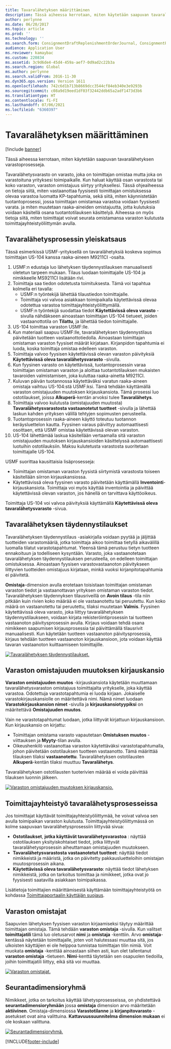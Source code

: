 ```yaml
---
title: Tavaralähetyksen määrittäminen
description: Tässä aiheessa kerrotaan, miten käytetään saapuvan tavaralähetyksen varastoprosesseja.
author: perlynne
ms.date: 06/20/2017
ms.topic: article
ms.prod: ''
ms.technology: ''
ms.search.form: ConsignmentDraftReplenishmentOrderJournal, ConsignmentProductReceiptLines, ConsignmentReplenishmentOrder, ConsignmentVendorPortalOnHand, InventJournalOwnershipChange, InventOnHandItemListPage, PurchTable, PurchTablePart, PurchVendorPortalConfirmedOrders, DirPartyTable, EcoResTrackingDimensionGroup, InventJournalName, InventOwner, InventTableInventoryDimensionGroups, VendTable
audience: Application User
ms.reviewer: kamaybac
ms.custom: 220834
ms.assetid: 3c9d6de4-45d4-459a-aef7-0d9ad2c22b3a
ms.search.region: Global
ms.author: perlynne
ms.search.validFrom: 2016-11-30
ms.dyn365.ops.version: Version 1611
ms.openlocfilehash: 742c6d1b713b8669dcc3544cf84eb340e3e9293b
ms.sourcegitcommit: c08a9d19eed1df03f32442ddb65a2adf1473d3b6
ms.translationtype: HT
ms.contentlocale: fi-FI
ms.lasthandoff: 07/06/2021
ms.locfileid: "6360397"
---
```

# <a name="set-up-consignment"></a>Tavaralähetyksen määrittäminen

[!include [banner](../includes/banner.md)]

Tässä aiheessa kerrotaan, miten käytetään saapuvan tavaralähetyksen varastoprosesseja.

Tavaralähetysvarasto on varasto, joka on toimittajan omistaa mutta joka on varastoituna yrityksesi toimipaikalle. Kun haluat käyttää osan varastosta tai koko varaston, varaston omistajuus siirtyy yrityksellesi. Tässä ohjeaiheessa on tietoja siitä, miten vastaanottaa fyysisesti toimittajan omistuksessa olevaa varastoa luomatta KP-tapahtumia, sekä siitä, miten käynnistetään tuotantoprosessi, jossa toimittajan omistamaa varastoa voidaan fyysisesti varata. ja miten muutetaan raaka-aineiden omistajuutta, jotta kulutuksia voidaan käsitellä osana tuotantotilauksen käsittelyä. Aiheessa on myös tietoja siitä, miten toimittajat voivat seurata omistamansa varaston kulutusta toimittajayhteistyöliittymän avulla.

## <a name="overview-of-the-consignment-process"></a>Tavaralähetysprosessin yleiskatsaus

Tässä esimerkissä USMF-yrityksellä on tavaralähetyksiä koskeva sopimus toimittajan US-104 kanssa raaka-aineen M9211CI -osalta.

1. USMF:n edustaja luo lähetyksen täydennystilauksen manuaalisesti oletetun tarpeen mukaan. Tilaus luodaan toimittajalle US-104 ja nimikkeelle MS9211CI lisätään rivi.
1. Toimittaja saa tiedon odotetusta toimituksesta. Tämä voi tapahtua kolmella eri tavalla:
    - USMF:n työntekijä lähettää tilaustiedon toimittajalle.
    - Toimittaja voi valvoa asiakkaan toimipaikalla käytettävissä olevaa odotettua varastoa toimittajayhteistyöliittymällä.
    - USMF:n työntekijä suodattaa tiedot **Käytettävissä oleva varasto** -sivulla nähdäkseen ainoastaan toimittajan US-104 tietueet, joiden vastaanottotila on **Tilattu**, ja lähettää tiedon toimittajalle.
1. US-104 toimittaa varaston USMF:lle.
1. Kun materiaali saapuu USMF:lle, tavaralähetyksen täydennystilaus päivitetään tuotteen vastaanottotiedolla. Ainoastaan toimittajan omistaman varaston fyysiset määrät kirjataan. Kirjanpidon tapahtumia ei luoda, koska toimittaja omistaa edelleen varaston.
1. Toimittaja valvoo fyysisen käytettävissä olevan varaston päivityksiä **Käytettävissä oleva tavaralähetysvarasto** -sivulla.
1. Kun fyysinen varasto on käytettävissä, tuotantoprosessin varaa toimittajan omistaman varaston ja aloittaa tuotantotilauksen mukaisten tavaroiden valmistamisen, joka kuluttaa raaka-ainetta M9211CI.
1. Kuluvan päivän tuotannossa käytettäväksi varatun raaka-aineen omistaja vaihtuu US-104:stä USMF:ksi. Tämä tehdään käyttämällä varaston omistajuuden muutoksen kirjauskansiota. Tämä prosessi luo ostotilaukset, joissa **Alkuperä**-kentän arvoksi tulee **Tavaralähetys**.
1. Toimittaja valvoo kulutusta (omistajuuden muutosta) **Tavaralähetysvarastosta vastaanotetut tuotteet** -sivulla ja lähettää laskun kahden yrityksen välillä tehtyjen sopimusten perusteella.
1. Tuotantoprosessin raaka-aineen käyttö toteutuu tuotannon keräysluettelon kautta. Fyysinen varaus päivittyy automaattisesti osoittaen, että USMF omistaa käytettävissä olevan varaston.
1. US-104 lähettämää laskua käsitellään vertaamalla sitä varaston omistajuuden muutoksen kirjauskansioiden käsittelyssä automaattisesti luotuihin ostotilauksiin. Maksu kulutetusta varastosta suoritetaan toimittajalle US-104.

USMF suorittaa kausittaisia lisäprosesseja:

- Toimittajan omistaman varaston fyysistä siirtymistä varastosta toiseen käsitellään siirron kirjauskansiossa.
- Käytettävissä oleva fyysinen varasto päivitetään käyttämällä **Inventointi**-kirjauskansiota. Toimittaja voi myös käyttää inventointia ja päivittää käytettävissä olevan varaston, jos hänellä on tarvittava käyttöoikeus.

Toimittaja US-104 voi valvoa päivityksiä käyttämällä **Käytettävissä oleva tavaralähetysvarasto** -sivua.

## <a name="consignment-replenishment-orders"></a>Tavaralähetyksen täydennystilaukset

Tavaralähetyksen täydennystilaus -asiakirjalla voidaan pyytää ja jäljittää tuotteiden varastomääriä, jotka toimittaja aikoo toimittaa tietyllä aikavälillä luomalla tilatut varastotapahtumat. Yleensä tämä perustuu tietyn tuotteen ennakoituun ja todelliseen kysyntään. Varasto, joka vastaanotetaan tavaralähetyksen täydennystilauksen perusteella, on edelleen toimittajan omistuksessa. Ainoastaan fyysisen varastovastaanoton päivitykseen liittyvien tuotteiden omistajuus kirjataan, minkä vuoksi kirjanpitotapahtumia ei päivitetä.

**Omistaja**-dimension avulla erotetaan toisistaan toimittajan omistaman varaston tiedot ja vastaanottavan yrityksen omistaman varaston tiedot. Tavaralähetyksen täydennyksen tilausriveillä on **Avoin tilaus** -tila niin pitkään kuin rivien koko määrää ei ole vastaanotettu tai peruutettu. Kun koko määrä on vastaanotettu tai peruutettu, tilaksi muutetaan **Valmis**. Fyysinen käytettävissä oleva varasto, joka liittyy tavaralähetyksen täydennystilaukseen, voidaan kirjata rekisteröintiprosessin tai tuotteen vastaanoton päivitysprosessin avulla. Kirjaus voidaan tehdä osana nimikkeen saapumisen kirjausprosessia tai päivittämällä tilausrivit manuaalisesti. Kun käytetään tuotteen vastaanoton päivitysprosessia, kirjaus tehdään tuotteen vastaanoton kirjauskansioon, jota voidaan käyttää tavaran vastaanoton kuittaamiseen toimittajille.

[![Tavaralähetyksen täydennystilaukset.](./media/consignment-replenishment-order.png)](./media/consignment-replenishment-order.png)

## <a name="inventory-ownership-change-journal"></a>Varaston omistajuuden muutoksen kirjauskansio

**Varaston omistajuuden muutos** -kirjauskansiota käytetään muuttamaan tavaralähetysvaraston omistajuus toimittajalta yritykselle, joka käyttää varastoa. Odotettuja varastotapahtumia ei luoda kirjaan. Jokaiselle varastokirjauskansiolle on määritettävä nimi. Nämä nimet luodaan **Varastokirjauskansion nimet** -sivulla ja **kirjauskansiotyypiksi** on määritettävä **Omistajuuden muutos**.

Vain ne varastotapahtumat luodaan, jotka liittyvät kirjattuun kirjauskansioon. Kun kirjauskansio on kirjattu:

- Toimittajan omistama varasto vapautetaan **Omistuksen muutos** -viittauksen ja **Myyty**-tilan avulla.
- Oikeushenkilö vastaanottaa varaston käytettäväksi varastotapahtumalla, johon päivitetään ostotilauksen tuotteen vastaanotto. Tämä määrittää tilauksen tilaksi **vastaanotettu**. Tavaralähetyksen ostotilausten **Alkuperä**-kentän tilaksi muuttuu **Tavaralähetys**.

Tavaralähetyksen ostotilausten tuoterivien määrää ei voida päivittää tilauksen luonnin jälkeen.

[![Varaston omistajuuden muutoksen kirjauskansio.](./media/inventory-ownership-change-journal.png)](./media/inventory-ownership-change-journal.png)

## <a name="vendor-collaboration-in-consignment-processes"></a>Toimittajayhteistyö tavaralähetysprosesseissa

Jos toimittajat käyttävät toimittajayhteistyöliittymää, he voivat valvoa sen avulla toimipaikan varaston kulutusta. Toimittajayhteistyöliittymässä on kolme saapuvaan tavaralähetysprosessiin liittyvää sivua:

- **Ostotilaukset**, **jotka käyttävät tavaralähetysvarastoa** : näyttää ostotilauksen yksityiskohtaiset tiedot, jotka liittyvät tavaralähetysprosessin aiheuttamaan omistajuuden muutokseen.
- **Tavaralähetysvarastosta vastaanotetut tuotteet**: näyttää tiedot nimikkeistä ja määristä, jotka on päivitetty pakkausluetteloihin omistajan muutosprosessin aikana.
- **Käytettävissä oleva tavaralähetysvarasto**: näyttää tiedot lähetyksen nimikkeistä, jotka on tarkoitus toimittaa ja nimikkeet, jotka ovat jo fyysisesti saatavilla asiakkaan toimipaikassa.

Lisätietoja toimittajien määrittämisestä käyttämään toimittajayhteistyötä on kohdassa [Toimittajaportaalin käyttäjän suojaus](../procurement/configure-security-vendor-portal-users.md).

## <a name="inventory-owners"></a>Varaston omistajat

Saapuvien lähetyksen fyysisen varaston kirjaamiseksi täytyy määrittää toimittajan omistaja. Tämä tehdään **varaston omistaja** -sivulla. Kun valitset **toimittajatili** tämä luo oletusarvot **nimi** ja **omistaja** -kenttiin. Arvo **omistaja**-kentässä näytetään toimittajalle, joten voit halutessasi muuttaa sitä, jos ulkoisten käyttäjien ei ole helppoa tunnistaa toimittajan tilin nimiä. Voit muokata **omistaja** -kenttää ainoastaan siihen asti, kun olet tallentanut **varaston omistaja** -tietueen. **Nimi**-kenttä täytetään sen osapuolen tiedoilla, joihin toimittajatili liittyy, eikä sitä voi muuttaa.

[![Varaston omistajat.](./media/inventory-owners.png)](./media/inventory-owners.png)

## <a name="tracking-dimension-group"></a>Seurantadimensioryhmä

Nimikkeet, jotka on tarkoitus käyttää lähetysprosesseissa, on yhdistettävä **seurantadimensioryhmään** jossa **omistaja** dimension arvo määritetään **aktiivinen**. Omistaja-dimensiossa **Varastotilanne** ja **kirjanpitovarasto** -asetukset ovat aina valittuina. **Kattavuussuunnitelma dimension mukaan** ei ole koskaan valittuna.

[![Seurantadimensioryhmä.](./media/tracking-dimension-group.png)](./media/tracking-dimension-group.png)


[!INCLUDE[footer-include](../../includes/footer-banner.md)]
